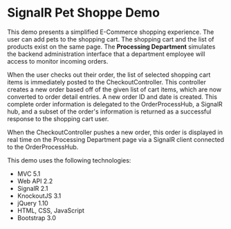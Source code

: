 SignalR Pet Shoppe Demo
=======================

This demo presents a simplified E-Commerce shopping experience. The user can add pets to the shopping cart. The shopping cart and the list of products exist on the same page. The **Processing Department** simulates the backend administration interface that a department employee will access to monitor incoming orders.

When the user checks out their order, the list of selected shopping cart items is immediately posted to the CheckoutController. This controller creates a new order based off of the given list of cart items, which are now converted to order detail entries. A new order ID and date is created. This complete order information is delegated to the OrderProcessHub, a SignalR hub, and a subset of the order's information is returned as a successful response to the shopping cart user.

When the CheckoutController pushes a new order, this order is displayed in real time on the Processing Department page via a SignalR client connected to the OrderProcessHub.

This demo uses the following technologies:

   * MVC 5.1
   * Web API 2.2
   * SignalR 2.1
   * KnockoutJS 3.1
   * jQuery 1.10
   * HTML, CSS, JavaScript
   * Bootstrap 3.0
